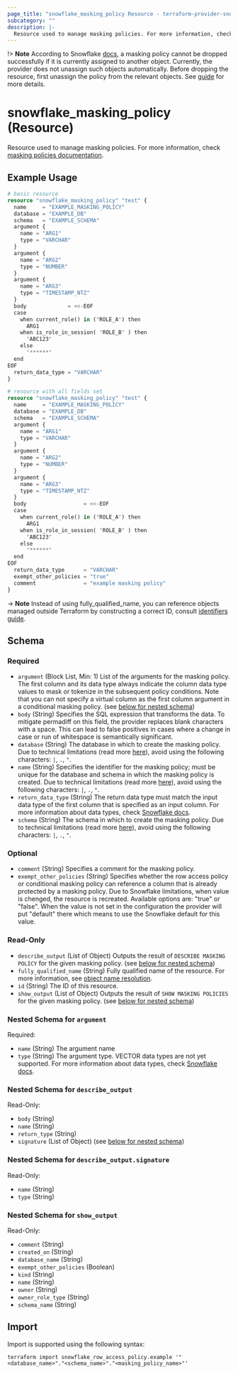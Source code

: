 ```yaml
---
page_title: "snowflake_masking_policy Resource - terraform-provider-snowflake"
subcategory: ""
description: |-
  Resource used to manage masking policies. For more information, check masking policies documentation https://docs.snowflake.com/en/sql-reference/sql/create-masking-policy.
---
```


!> **Note** According to Snowflake [docs](https://docs.snowflake.com/en/sql-reference/sql/drop-masking-policy#usage-notes), a masking policy cannot be dropped successfully if it is currently assigned to another object. Currently, the provider does not unassign such objects automatically. Before dropping the resource, first unassign the policy from the relevant objects. See [guide](https://registry.terraform.io/providers/Snowflake-Labs/snowflake/latest/docs/guides/unassigning_policies) for more details.

# snowflake_masking_policy (Resource)

Resource used to manage masking policies. For more information, check [masking policies documentation](https://docs.snowflake.com/en/sql-reference/sql/create-masking-policy).

## Example Usage

```terraform
# basic resource
resource "snowflake_masking_policy" "test" {
  name     = "EXAMPLE_MASKING_POLICY"
  database = "EXAMPLE_DB"
  schema   = "EXAMPLE_SCHEMA"
  argument {
    name = "ARG1"
    type = "VARCHAR"
  }
  argument {
    name = "ARG2"
    type = "NUMBER"
  }
  argument {
    name = "ARG3"
    type = "TIMESTAMP_NTZ"
  }
  body             = <<-EOF
  case
    when current_role() in ('ROLE_A') then
      ARG1
    when is_role_in_session( 'ROLE_B' ) then
      'ABC123'
    else
      '******'
  end
EOF
  return_data_type = "VARCHAR"
}

# resource with all fields set
resource "snowflake_masking_policy" "test" {
  name     = "EXAMPLE_MASKING_POLICY"
  database = "EXAMPLE_DB"
  schema   = "EXAMPLE_SCHEMA"
  argument {
    name = "ARG1"
    type = "VARCHAR"
  }
  argument {
    name = "ARG2"
    type = "NUMBER"
  }
  argument {
    name = "ARG3"
    type = "TIMESTAMP_NTZ"
  }
  body                  = <<-EOF
  case
    when current_role() in ('ROLE_A') then
      ARG1
    when is_role_in_session( 'ROLE_B' ) then
      'ABC123'
    else
      '******'
  end
EOF
  return_data_type      = "VARCHAR"
  exempt_other_policies = "true"
  comment               = "example masking policy"
}
```
-> **Note** Instead of using fully_qualified_name, you can reference objects managed outside Terraform by constructing a correct ID, consult [identifiers guide](https://registry.terraform.io/providers/Snowflake-Labs/snowflake/latest/docs/guides/identifiers#new-computed-fully-qualified-name-field-in-resources).
<!-- TODO(SNOW-1634854): include an example showing both methods-->

<!-- schema generated by tfplugindocs -->
## Schema

### Required

- `argument` (Block List, Min: 1) List of the arguments for the masking policy. The first column and its data type always indicate the column data type values to mask or tokenize in the subsequent policy conditions. Note that you can not specify a virtual column as the first column argument in a conditional masking policy. (see [below for nested schema](#nestedblock--argument))
- `body` (String) Specifies the SQL expression that transforms the data. To mitigate permadiff on this field, the provider replaces blank characters with a space. This can lead to false positives in cases where a change in case or run of whitespace is semantically significant.
- `database` (String) The database in which to create the masking policy. Due to technical limitations (read more [here](https://github.com/Snowflake-Labs/terraform-provider-snowflake/blob/main/docs/technical-documentation/identifiers_rework_design_decisions.md#known-limitations-and-identifier-recommendations)), avoid using the following characters: `|`, `.`, `"`.
- `name` (String) Specifies the identifier for the masking policy; must be unique for the database and schema in which the masking policy is created. Due to technical limitations (read more [here](https://github.com/Snowflake-Labs/terraform-provider-snowflake/blob/main/docs/technical-documentation/identifiers_rework_design_decisions.md#known-limitations-and-identifier-recommendations)), avoid using the following characters: `|`, `.`, `"`.
- `return_data_type` (String) The return data type must match the input data type of the first column that is specified as an input column. For more information about data types, check [Snowflake docs](https://docs.snowflake.com/en/sql-reference/intro-summary-data-types).
- `schema` (String) The schema in which to create the masking policy. Due to technical limitations (read more [here](https://github.com/Snowflake-Labs/terraform-provider-snowflake/blob/main/docs/technical-documentation/identifiers_rework_design_decisions.md#known-limitations-and-identifier-recommendations)), avoid using the following characters: `|`, `.`, `"`.

### Optional

- `comment` (String) Specifies a comment for the masking policy.
- `exempt_other_policies` (String) Specifies whether the row access policy or conditional masking policy can reference a column that is already protected by a masking policy. Due to Snowflake limitations, when value is chenged, the resource is recreated. Available options are: "true" or "false". When the value is not set in the configuration the provider will put "default" there which means to use the Snowflake default for this value.

### Read-Only

- `describe_output` (List of Object) Outputs the result of `DESCRIBE MASKING POLICY` for the given masking policy. (see [below for nested schema](#nestedatt--describe_output))
- `fully_qualified_name` (String) Fully qualified name of the resource. For more information, see [object name resolution](https://docs.snowflake.com/en/sql-reference/name-resolution).
- `id` (String) The ID of this resource.
- `show_output` (List of Object) Outputs the result of `SHOW MASKING POLICIES` for the given masking policy. (see [below for nested schema](#nestedatt--show_output))

<a id="nestedblock--argument"></a>
### Nested Schema for `argument`

Required:

- `name` (String) The argument name
- `type` (String) The argument type. VECTOR data types are not yet supported. For more information about data types, check [Snowflake docs](https://docs.snowflake.com/en/sql-reference/intro-summary-data-types).


<a id="nestedatt--describe_output"></a>
### Nested Schema for `describe_output`

Read-Only:

- `body` (String)
- `name` (String)
- `return_type` (String)
- `signature` (List of Object) (see [below for nested schema](#nestedobjatt--describe_output--signature))

<a id="nestedobjatt--describe_output--signature"></a>
### Nested Schema for `describe_output.signature`

Read-Only:

- `name` (String)
- `type` (String)



<a id="nestedatt--show_output"></a>
### Nested Schema for `show_output`

Read-Only:

- `comment` (String)
- `created_on` (String)
- `database_name` (String)
- `exempt_other_policies` (Boolean)
- `kind` (String)
- `name` (String)
- `owner` (String)
- `owner_role_type` (String)
- `schema_name` (String)

## Import

Import is supported using the following syntax:

```shell
terraform import snowflake_row_access_policy.example '"<database_name>"."<schema_name>"."<masking_policy_name>"'
```
